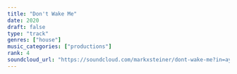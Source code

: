 ```yaml
---
title: "Don't Wake Me"
date: 2020
draft: false
type: "track"
genres: ["house"]
music_categories: ["productions"]
rank: 4
soundcloud_url: "https://soundcloud.com/markxsteiner/dont-wake-me?in=ayelaymo/sets/james-kettle-discography"
---
```

